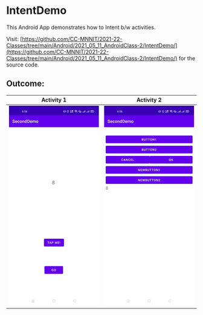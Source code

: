 # IntentDemo

This Android App demonstrates how to Intent b/w activities.

Visit: [https://github.com/CC-MNNIT/2021-22-Classes/tree/main/Android/2021_05_11_AndroidClass-2/IntentDemo/](https://github.com/CC-MNNIT/2021-22-Classes/tree/main/Android/2021_05_11_AndroidClass-2/IntentDemo/) for the source code.

## Outcome:

| Activity 1 | Activity 2 |
|--|--|
| ![Screenshot](Activity1.jpg) | ![Screenshot](Activity2.jpg) |

